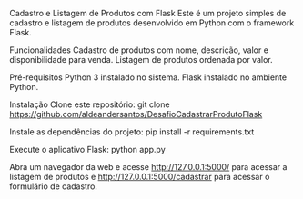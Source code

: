 Cadastro e Listagem de Produtos com Flask
Este é um projeto simples de cadastro e listagem de produtos desenvolvido em Python com o framework Flask.

Funcionalidades
Cadastro de produtos com nome, descrição, valor e disponibilidade para venda.
Listagem de produtos ordenada por valor.

Pré-requisitos
Python 3 instalado no sistema.
Flask instalado no ambiente Python.


Instalação
Clone este repositório:
git clone https://github.com/aldeandersantos/DesafioCadastrarProdutoFlask

Instale as dependências do projeto:
pip install -r requirements.txt

Execute o aplicativo Flask:
python app.py

Abra um navegador da web e acesse http://127.0.0.1:5000/ para acessar a listagem de produtos e http://127.0.0.1:5000/cadastrar para acessar o formulário de cadastro.
